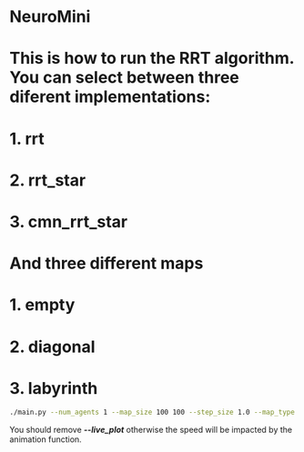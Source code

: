 # NeuroMini



# This is how to run the RRT algorithm. You can select between three diferent implementations:
# 1. rrt
# 2. rrt_star
# 3. cmn_rrt_star

# And three different maps
# 1. empty
# 2. diagonal
# 3. labyrinth
```bash
./main.py --num_agents 1 --map_size 100 100 --step_size 1.0 --map_type labyrinth --algorithm rrt --live_plot
```
You should remove **_--live_plot_** otherwise the speed will be impacted by the animation function.

